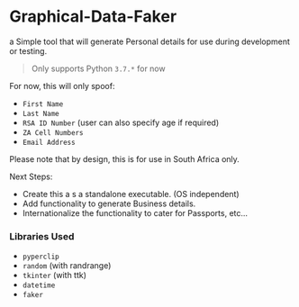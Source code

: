 # Graphical-Data-Faker

a Simple tool that will generate Personal details for use during development or testing.

> Only supports Python `3.7.*` for now

For now, this will only spoof:  
* `First Name`
* `Last Name`
* `RSA ID Number` (user can also specify age if required)
* `ZA Cell Numbers`
* `Email Address`  

Please note that by design, this is for use in South Africa only.

Next Steps:
* Create this a s a standalone executable. (OS independent)  
* Add functionality to generate Business details.
* Internationalize the functionality to cater for Passports, etc...

### Libraries Used
* `pyperclip`
* `random` (with randrange)
* `tkinter` (with ttk)
* `datetime`
* `faker`